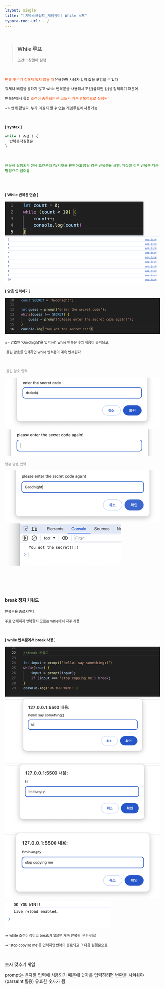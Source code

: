 ```yaml
---
layout: single
title: "[자바스크립트_개념정리] While 루프"
typora-root-url: ../
---
```


 <br>

>  ### While 루프
>
> <span style="font-size:85%">조건이 참일때 실행</span>



<br>

<span style="font-size:85%"><span style="color:orangered">반복 횟수가 정해져 있지 않을 때</span> 유용하며 사용자 입력 값을 포함할 수 있다</span>

<span style="font-size:85%">객체나 배열을 통하지 않고 while 반복문을 사용해서 조건(불리언 값)을 정의하기 때문에</span>

<span style="font-size:85%">반복문에서 특정  <span style="color:orangered">조건이 충족되는 한 코드가 계속 반복적으로 실행된다</span></span>

<span style="font-size:85%">=> 언제 끝날지, 누가 이길지 알 수 없는 게임루프에 사용가능</span>

<br>

<span style="font-size:85%; font-weight:bold">[ syntax ]</span>

```javascript
while ( 조건 ) {
  반복동작실행문
}
```

<br>

<span style="font-size:85%; color:green">반복이 실행되기 전에 조건문의 참/거짓을 판단하고 참일 경우 반복문을 실행, 거짓일 경우 반복문 다음 명령으로 넘어감</span>

<br>

<br>

<span style="font-size:85%; font-weight:bold">[ While 반복문 연습 ]</span>

<img src="/images/2024-03-07-loops_while/image-20240307230320719.png" alt="image-20240307230320719" style="zoom:50%;" />

<img src="/images/2024-03-07-loops_while/image-20240307230302895.png" alt="image-20240307230302895" style="zoom:50%;" />

<br>

<span style="font-size:85%; font-weight:bold">[ 암호 입력하기 ]</span>

<img src="/images/2024-03-07-loops_while/image-20240307231714433.png" alt="image-20240307231714433" style="zoom:50%;" />

<span style="font-size:80%">=> 암호인 'Goodnight'을 입력하면 while 반복문 후의 내용이 출력되고, </span>

​    <span style="font-size:80%">틀린 암호를 입력하면 while 반복문이 계속 반복된다</span>

<br>

​	<span style="font-size:80%; color:grey">틀린 암호 입력</span>

<img src="/images/2024-03-07-loops_while/image-20240307231752396.png" alt="image-20240307231752396" style="zoom:50%;" />

<img src="/images/2024-03-07-loops_while/image-20240307231813474.png" alt="image-20240307231813474" style="zoom:50%;" />



<br>

<span style="font-size:80%; color:grey">맞는 암호 입력</span>

<img src="/images/2024-03-07-loops_while/image-20240307231851604.png" alt="image-20240307231851604" style="zoom:50%;" />

<img src="/images/2024-03-07-loops_while/image-20240307231944080.png" alt="image-20240307231944080" style="zoom:50%;" />



<br><br>

<br>

#### break 정지 키워드

<span style="font-size:80%">반복문을 종료시킨다</span>

<span style="font-size:80%">주로 언제까지 반복할지 모르는 while에서 자주 사용</span>



<br>

<span style="font-size:85%; font-weight:bold">[ while 반복문에서 break 사용 ]</span>

<img src="/images/2024-03-07-loops_while/image-20240308170125865.png" alt="image-20240308170125865" style="zoom:50%;" />



<img src="/images/2024-03-07-loops_while/image-20240308170243612.png" alt="image-20240308170243612" style="zoom:50%;" />

<img src="/images/2024-03-07-loops_while/image-20240308170326859.png" alt="image-20240308170326859" style="zoom:50%;" />

<img src="/images/2024-03-07-loops_while/image-20240308171058263.png" alt="image-20240308171058263" style="zoom:50%;" />

<img src="/images/2024-03-07-loops_while/image-20240308171135908.png" alt="image-20240308171135908" style="zoom:50%;" />



<span style="font-size:80%">=> while 조건이 참이고 break가 없으면 계속 반복됨 (무한루프)</span>

<span style="font-size:80%">=> 'stop copying me'를 입력하면 반복이 종료되고 그 다음 실행문으로</span>

<br>



숫자 맞추기 게임

prompt는 문자열 입력에 사용되기 때문에 숫자를 입력하려면 변환을 시켜줘야(parseInt 활용) 유효한 숫자가 됨

